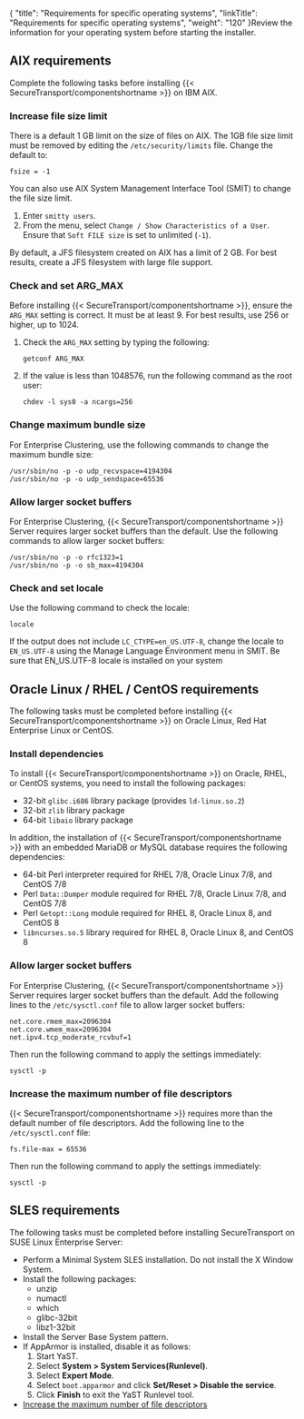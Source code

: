 {
    "title": "Requirements for specific operating systems",
    "linkTitle": "Requirements for specific operating systems",
    "weight": "120"
}Review the information for your operating system before starting the installer.

<span id="AIX"></span>

## AIX requirements

Complete the following tasks before installing {{< SecureTransport/componentshortname  >}} on IBM AIX.

### Increase file size limit

There is a default 1 GB limit on the size of files on AIX. The 1GB file size limit must be removed by editing the `/etc/security/limits` file. Change the default to:

`fsize = -1`

You can also use AIX System Management Interface Tool (SMIT) to change the file size limit.

1.  Enter `smitty users`.
2.  From the menu, select `Change / Show Characteristics of a User`.  
    Ensure that `Soft FILE size` is set to unlimited (`-1`).

By default, a JFS filesystem created on AIX has a limit of 2 GB. For best results, create a JFS filesystem with large file support.

### Check and set ARG\_MAX

Before installing {{< SecureTransport/componentshortname  >}}, ensure the `ARG_MAX` setting is correct. It must be at least 9. For best results, use 256 or higher, up to 1024.

1.  Check the `ARG_MAX` setting by typing the following:

        getconf ARG_MAX

2.  If the value is less than 1048576, run the following command as the root user:

        chdev -l sys0 -a ncargs=256

### Change maximum bundle size

For Enterprise Clustering, use the following commands to change the maximum bundle size:


    /usr/sbin/no -p -o udp_recvspace=4194304
    /usr/sbin/no -p -o udp_sendspace=65536

### Allow larger socket buffers

For Enterprise Clustering, {{< SecureTransport/componentshortname  >}} Server requires larger socket buffers than the default. Use the following commands to allow larger socket buffers:



    /usr/sbin/no -p -o rfc1323=1
    /usr/sbin/no -p -o sb_max=4194304

### Check and set locale

Use the following command to check the locale:


    locale

If the output does not include `LC_CTYPE=en_US.UTF-8`, change the locale to `EN_US.UTF-8` using the Manage Language Environment menu in SMIT. Be sure that EN\_US.UTF-8 locale is installed on your system

<span id="Oracle,"></span>

## Oracle Linux / RHEL / CentOS requirements

The following tasks must be completed before installing {{< SecureTransport/componentshortname  >}} on Oracle Linux, Red Hat Enterprise Linux or CentOS.

### Install dependencies

To install {{< SecureTransport/componentshortname  >}} on Oracle, RHEL, or CentOS systems, you need to install the following packages:

-   32-bit `glibc.i686` library package (provides `ld-linux.so.2`)
-   32-bit `zlib` library package
-   64-bit `libaio` library package

In addition, the installation of {{< SecureTransport/componentshortname  >}} with an embedded MariaDB or MySQL database requires the following dependencies:

-   64-bit Perl interpreter required for RHEL 7/8, Oracle Linux 7/8, and CentOS 7/8
-   Perl `Data::Dumper` module required for RHEL 7/8, Oracle Linux 7/8, and CentOS 7/8
-   Perl `Getopt::Long` module required for RHEL 8, Oracle Linux 8, and CentOS 8
-   `libncurses.so.5` library required for RHEL 8, Oracle Linux 8, and CentOS 8

### Allow larger socket buffers

For Enterprise Clustering, {{< SecureTransport/componentshortname  >}} Server requires larger socket buffers than the default. Add the following lines to the `/etc/sysctl.conf` file to allow larger socket buffers:


    net.core.rmem_max=2096304
    net.core.wmem_max=2096304
    net.ipv4.tcp_moderate_rcvbuf=1

Then run the following command to apply the settings immediately:


    sysctl -p

<span id="Increase"></span>

### Increase the maximum number of file descriptors

{{< SecureTransport/componentshortname  >}} requires more than the default number of file descriptors. Add the following line to the `/etc/sysctl.conf` file:


    fs.file-max = 65536

Then run the following command to apply the settings immediately:


    sysctl -p

<span id="SLES req"></span>

## SLES requirements

The following tasks must be completed before installing SecureTransport on SUSE Linux Enterprise Server:

-   Perform a Minimal System SLES installation. Do not install the X Window System.
-   Install the following packages:
    -   unzip
    -   numactl
    -   which
    -   glibc-32bit
    -   libz1-32bit
-   Install the Server Base System pattern.
-   If AppArmor is installed, disable it as follows:
    1.  Start YaST.
    2.  Select **System > System Services(Runlevel)**.
    3.  Select **Expert Mode**.
    4.  Select `boot.apparmor` and click **Set/Reset > Disable the service**.
    5.  Click **Finish** to exit the YaST Runlevel tool.
-   <a href="#Increase" class="MCXref xref">Increase the maximum number of file descriptors</a>
